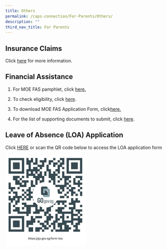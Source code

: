 ```yaml
---
title: Others
permalink: /caps-connection/For-Parents/Others/
description: ""
third_nav_title: For Parents
---
```

Insurance Claims
----------------

Click [here](/files/Income%20Gp%20Insurance%20for%20Students%20-%20Form%20%20Product%20Fact%20Sheet%20Year%202023%20(002).pdf) for more information.  
  

Financial Assistance
--------------------

1.  For MOE FAS pamphlet, click [here.](/files/MOE%20FAS%20pamphlet%20EL%20for%20schools.pdf)
2.  To check eligibility, click [here](https://www.moe.gov.sg/financial-matters/financial-assistance%20).
3.  To download MOE FAS Application Form, click[here.](/files/MOE%20FAS%20Application%20Form%20Sep%202022.pdf)
    
4.  For the list of supporting documents to submit, click [here](/files/MOE%20FAS%20Application%20-Documents%20to%20submit%20to%20school.pdf).
    

Leave of Absence (LOA) Application
----------------------------------

Click [HERE](https://form.gov.sg/60fba258d0fde70012525a82) or scan the QR code below to access the LOA application form

<img src="/images/LOA%20QR%20Code.jpeg" 
     style="width:50%">